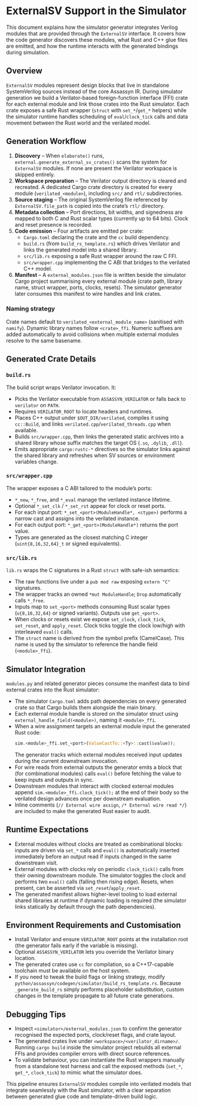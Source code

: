 # ExternalSV Support in the Simulator

This document explains how the simulator generator integrates Verilog modules that are provided through the `ExternalSV` interface. It covers how the code generator discovers these modules, what Rust and C++ glue files are emitted, and how the runtime interacts with the generated bindings during simulation.

## Overview

`ExternalSV` modules represent design blocks that live in standalone SystemVerilog sources instead of the core Assassyn IR. During simulator generation we build a Verilator-based foreign-function interface (FFI) crate for each external module and link those crates into the Rust simulator. Each crate exposes a safe Rust wrapper (`struct` with `set_*`/`get_*` helpers) while the simulator runtime handles scheduling of `eval`/`clock_tick` calls and data movement between the Rust world and the verilated model.

## Generation Workflow

1. **Discovery** – When `elaborate()` runs, `external.generate_external_sv_crates()` scans the system for `ExternalSV` modules. If none are present the Verilator workspace is skipped entirely.
2. **Workspace preparation** – The Verilator output directory is cleared and recreated. A dedicated Cargo crate directory is created for every module (`verilated_<module>`), including `src/` and `rtl/` subdirectories.
3. **Source staging** – The original SystemVerilog file referenced by `ExternalSV.file_path` is copied into the crate’s `rtl/` directory.
4. **Metadata collection** – Port directions, bit widths, and signedness are mapped to both C and Rust scalar types (currently up to 64 bits). Clock and reset presence is recorded.
5. **Code emission** – Four artifacts are emitted per crate:
   - `Cargo.toml` declaring the crate and the `cc` build dependency.
   - `build.rs` (from `build_rs_template.rs`) which drives Verilator and links the generated model into a shared library.
   - `src/lib.rs` exposing a safe Rust wrapper around the raw C FFI.
   - `src/wrapper.cpp` implementing the C ABI that bridges to the verilated C++ model.
6. **Manifest** – A `external_modules.json` file is written beside the simulator Cargo project summarising every external module (crate path, library name, struct wrapper, ports, clocks, resets). The simulator generator later consumes this manifest to wire handles and link crates.

### Naming strategy

Crate names default to `verilated_<external_module_name>` (sanitised with `namify`). Dynamic library names follow `<crate>_ffi`. Numeric suffixes are added automatically to avoid collisions when multiple external modules resolve to the same basename.

## Generated Crate Details

### `build.rs`

The build script wraps Verilator invocation. It:
- Picks the Verilator executable from `ASSASSYN_VERILATOR` or falls back to `verilator` on `PATH`.
- Requires `VERILATOR_ROOT` to locate headers and runtimes.
- Places C++ output under `$OUT_DIR/verilated`, compiles it using `cc::Build`, and links `verilated.cpp`/`verilated_threads.cpp` when available.
- Builds `src/wrapper.cpp`, then links the generated static archives into a shared library whose suffix matches the target OS (`.so`, `.dylib`, `.dll`).
- Emits appropriate `cargo:rustc-*` directives so the simulator links against the shared library and refreshes when SV sources or environment variables change.

### `src/wrapper.cpp`

The wrapper exposes a C ABI tailored to the module’s ports:
- `*_new`, `*_free`, and `*_eval` manage the verilated instance lifetime.
- Optional `*_set_clk` / `*_set_rst` appear for clock or reset ports.
- For each input port: `*_set_<port>(ModuleHandle*, <ctype>)` performs a narrow cast and assigns into the verilated instance.
- For each output port: `*_get_<port>(ModuleHandle*)` returns the port value.
- Types are generated as the closest matching C integer (`uint{8,16,32,64}_t` or signed equivalents).

### `src/lib.rs`

`lib.rs` wraps the C signatures in a Rust `struct` with safe-ish semantics:
- The raw functions live under a `pub mod raw` exposing `extern "C"` signatures.
- The wrapper tracks an owned `*mut ModuleHandle`; `Drop` automatically calls `*_free`.
- Inputs map to `set_<port>` methods consuming Rust scalar types (`u{8,16,32,64}` or signed variants). Outputs use `get_<port>`.
- When clocks or resets exist we expose `set_clock`, `clock_tick`, `set_reset`, and `apply_reset`. Clock ticks toggle the clock low/high with interleaved `eval()` calls.
- The `struct` name is derived from the symbol prefix (CamelCase). This name is used by the simulator to reference the handle field (`<module>_ffi`).

## Simulator Integration

`modules.py` and related generator pieces consume the manifest data to bind external crates into the Rust simulator:
- The simulator `Cargo.toml` adds path dependencies on every generated crate so that Cargo builds them alongside the main binary.
- Each external module handle is stored on the simulator struct using `external_handle_field(<module>)`, naming it `<module>_ffi`.
- When a wire assignment targets an external module input the generated Rust code:
  ```rust
  sim.<module>_ffi.set_<port>(ValueCastTo::<Ty>::cast(&value));
  ```
  The generator tracks which external modules received input updates during the current downstream invocation.
- For wire reads from external outputs the generator emits a block that (for combinational modules) calls `eval()` before fetching the value to keep inputs and outputs in sync.
- Downstream modules that interact with clocked external modules append `sim.<module>_ffi.clock_tick();` at the end of their body so the verilated design advances once per downstream evaluation.
- Inline comments (`// External wire assign`, `/* External wire read */`) are included to make the generated Rust easier to audit.

## Runtime Expectations

- External modules without clocks are treated as combinational blocks: inputs are driven via `set_*` calls and `eval()` is automatically inserted immediately before an output read if inputs changed in the same downstream visit.
- External modules with clocks rely on periodic `clock_tick()` calls from their owning downstream module. The simulator toggles the clock and performs two `eval()` calls (falling then rising edge). Resets, when present, can be asserted via `set_reset`/`apply_reset`.
- The generated manifest allows higher-level tooling to load external shared libraries at runtime if dynamic loading is required (the simulator links statically by default through the path dependencies).

## Environment Requirements and Customisation

- Install Verilator and ensure `VERILATOR_ROOT` points at the installation root (the generator fails early if the variable is missing).
- Optional `ASSASSYN_VERILATOR` lets you override the Verilator binary location.
- The generated crates use `cc` for compilation, so a C++17-capable toolchain must be available on the host system.
- If you need to tweak the build flags or linking strategy, modify `python/assassyn/codegen/simulator/build_rs_template.rs`. Because `_generate_build_rs` simply performs placeholder substitution, custom changes in the template propagate to all future crate generations.

## Debugging Tips

- Inspect `<simulator>/external_modules.json` to confirm the generator recognised the expected ports, clock/reset flags, and crate layout.
- The generated crates live under `<workspace>/<verilator_dirname>/`. Running `cargo build` inside the simulator project rebuilds all external FFIs and provides compiler errors with direct source references.
- To validate behaviour, you can instantiate the Rust wrappers manually from a standalone test harness and call the exposed methods (`set_*`, `get_*`, `clock_tick`) to mimic what the simulator does.

This pipeline ensures `ExternalSV` modules compile into verilated models that integrate seamlessly with the Rust simulator, with a clear separation between generated glue code and template-driven build logic.
